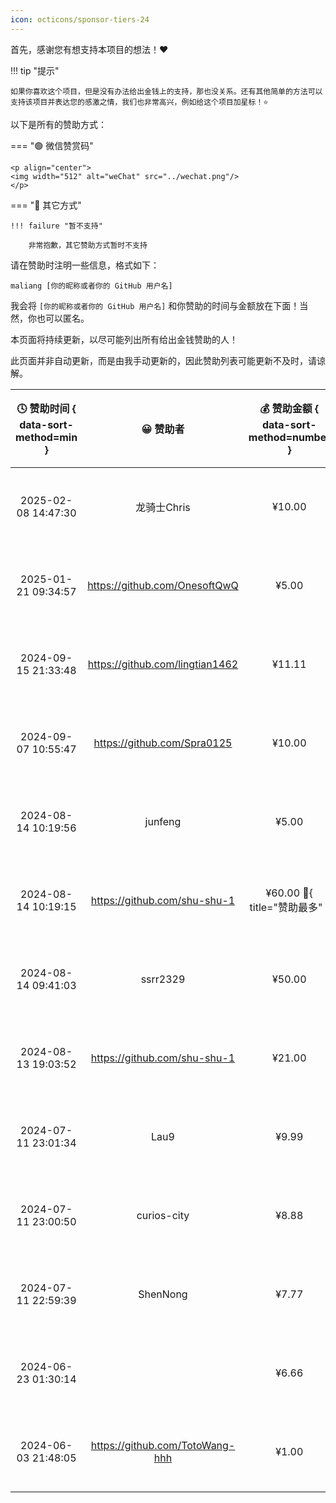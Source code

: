 ```yaml
---
icon: octicons/sponsor-tiers-24
---
```


首先，感谢您有想支持本项目的想法！❤️

!!! tip "提示"

    如果你喜欢这个项目，但是没有办法给出金钱上的支持，那也没关系。还有其他简单的方法可以支持该项目并表达您的感激之情，我们也非常高兴，例如给这个项目加星标！⭐

以下是所有的赞助方式：

=== "🟢 微信赞赏码"

    <p align="center">
    <img width="512" alt="weChat" src="../wechat.png"/>
    </p>

=== "🔵 其它方式"

    !!! failure "暂不支持"

        非常抱歉，其它赞助方式暂时不支持

请在赞助时注明一些信息，格式如下：

```linenums="0"
maliang [你的昵称或者你的 GitHub 用户名]
```

我会将 `[你的昵称或者你的 GitHub 用户名]` 和你赞助的时间与金额放在下面！当然，你也可以匿名。

本页面将持续更新，以尽可能列出所有给出金钱赞助的人！

此页面并非自动更新，而是由我手动更新的，因此赞助列表可能更新不及时，请谅解。

| 🕓 赞助时间 { data-sort-method=min } |             😀 赞助者              | 💰 赞助金额 { data-sort-method=number } | ❤️ 赞助方式 |
| :---------------------------------: | :-------------------------------: | :------------------------------------: | :--------: |
|         2025-02-08 14:47:30         |            龙骑士Chris            |                 ¥10.00                 | 微信赞赏码 |
|         2025-01-21 09:34:57         |  <https://github.com/OnesoftQwQ>  |                 ¥5.00                  | 微信赞赏码 |
|         2024-09-15 21:33:48         | <https://github.com/lingtian1462> |                 ¥11.11                 | 微信赞赏码 |
|         2024-09-07 10:55:47         |   <https://github.com/Spra0125>   |                 ¥10.00                 | 微信赞赏码 |
|         2024-08-14 10:19:56         |              junfeng              |                 ¥5.00                  | 微信赞赏码 |
|         2024-08-14 10:19:15         |  <https://github.com/shu-shu-1>   |   ¥60.00 :crown:{ title="赞助最多" }   | 微信赞赏码 |
|         2024-08-14 09:41:03         |             ssrr2329              |                 ¥50.00                 | 微信赞赏码 |
|         2024-08-13 19:03:52         |  <https://github.com/shu-shu-1>   |                 ¥21.00                 | 微信赞赏码 |
|         2024-07-11 23:01:34         |               Lau9                |                 ¥9.99                  | 微信赞赏码 |
|         2024-07-11 23:00:50         |            curios-city            |                 ¥8.88                  | 微信赞赏码 |
|         2024-07-11 22:59:39         |             ShenNong              |                 ¥7.77                  | 微信赞赏码 |
|         2024-06-23 01:30:14         |                                   |                 ¥6.66                  | 微信赞赏码 |
|         2024-06-03 21:48:05         | <https://github.com/TotoWang-hhh> |                 ¥1.00                  | 微信赞赏码 |
